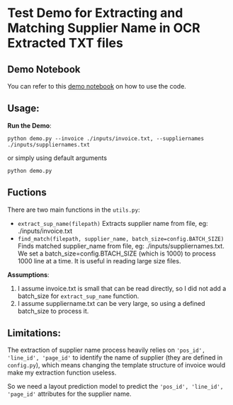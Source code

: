 # Test Demo for Extracting and Matching Supplier Name in OCR Extracted TXT files

## Demo Notebook

You can refer to this [demo notebook](https://colab.research.google.com/drive/10ckSJRa4o5f8ma_h4aF2Q1TCp28r9L4V?usp=sharing) on how to use the code.

## Usage:

__Run the Demo__:

```
python demo.py --invoice ./inputs/invoice.txt, --suppliernames ./inputs/suppliernames.txt
```
or simply using default arguments

```
python demo.py
```

## Fuctions

There are two main functions in the `utils.py`:
- `extract_sup_name(filepath)` Extracts supplier name from file, eg: ./inputs/invoice.txt
- `find_match(filepath, supplier_name, batch_size=config.BATCH_SIZE)` Finds matched supplier_name from file, eg: ./inputs/suppliernames.txt. We set a batch_size=config.BTACH_SIZE (which is 1000) to process 1000 line at a time. It is useful in reading large size files.

__Assumptions__:
1. I assume invoice.txt is small that can be read directly, so I did not add a batch_size for `extract_sup_name` function.
2. I assume suppliername.txt can be very large, so using a defined batch_size to process it.

## Limitations:
The extraction of supplier name process heavily relies on `'pos_id', 'line_id', 'page_id'` to identify the name of supplier (they are defined in `config.py`), which means changing the template structure of invoice would make my extraction function useless.

So we need a layout prediction model to predict the `'pos_id', 'line_id', 'page_id'` attributes for the supplier name.